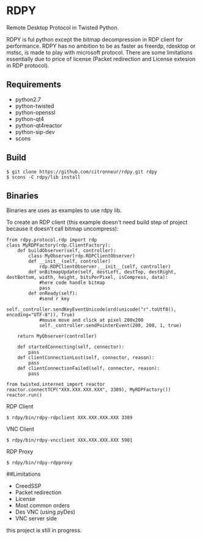 # RDPY

Remote Desktop Protocol in Twisted Python.

RDPY is ful python except the bitmap decompression in RDP client for performance. RDPY has no ambition to be as faster as freerdp, rdesktop or mstsc, is made to play with microsoft protocol. There are some limitations essentially due to price of license (Packet redirection and License extesion in RDP protocol).


## Requirements
* python2.7
* python-twisted
* python-openssl
* python-qt4
* python-qt4reactor
* python-sip-dev
* scons

## Build
```
$ git clone https://github.com/citronneur/rdpy.git rdpy
$ scons -C rdpy/lib install
```

## Binaries
Binaries are uses as examples to use rdpy lib.

To create an RDP client (this example doesn't need build step of project because it doesn't call bitmap uncompress):
```
from rdpy.protocol.rdp import rdp
class MyRDPFactory(rdp.ClientFactory):
    def buildObserver(self, controller):
        class MyObserver(rdp.RDPClientObserver)
		def __init__(self, controller)
			rdp.RDPClientObserver.__init__(self, controller)
		def onBitmapUpdate(self, destLeft, destTop, destRight, destBottom, width, height, bitsPerPixel, isCompress, data):
			#here code handle bitmap
			pass
		def onReady(self):
			#send r key
			self._controller.sendKeyEventUnicode(ord(unicode("r".toUtf8(), encoding="UTF-8")), True)
			#mouse move and click at pixel 200x200
			self._controller.sendPointerEvent(200, 200, 1, true)

	return MyObserver(controller)

    def startedConnecting(self, connector):
        pass
    def clientConnectionLost(self, connector, reason):
        pass
    def clientConnectionFailed(self, connector, reason):
        pass

from twisted.internet import reactor
reactor.connectTCP("XXX.XXX.XXX.XXX", 3389), MyRDPFactory())
reactor.run()
```

RDP Client
```
$ rdpy/bin/rdpy-rdpclient XXX.XXX.XXX.XXX 3389
```

VNC Client
```
$ rdpy/bin/rdpy-vncclient XXX.XXX.XXX.XXX 5901
```

RDP Proxy
```
$ rdpy/bin/rdpy-rdpproxy
```

##Limitations
* CreedSSP
* Packet redirection
* License
* Most common orders
* Des VNC (using pyDes)
* VNC server side

this project is still in progress.
